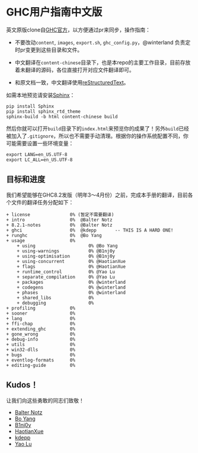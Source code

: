 GHC用户指南中文版
=================

英文原版clone自[GHC官方](https://github.com/bgamari/ghc-users-guide)，以方便通过pr来同步，操作指南：

+ 不要改动`content`, `images`, `export.sh`, `ghc_config.py`，@winterland 负责定时pr变更到这些目录和文件。

+ 中文翻译在`content-chinese`目录下，也是本repo的主要工作目录，目前存放着未翻译的源码，各位直接打开对应文件翻译即可。

+ 和原文档一致，中文翻译使用[reStructuredText](https://en.wikipedia.org/wiki/ReStructuredText)。

如需本地预览请安装[Sphinx](http://www.sphinx-doc.org)：

```
pip install Sphinx
pip install sphinx_rtd_theme
sphinx-build -b html content-chinese build
```

然后你就可以打开`build`目录下的`index.html`来预览你的成果了！另外`build`已经被加入了`.gitignore`，所以也不需要手动清理。根据你的操作系统配置不同，你可能需要设置一些环境变量：

```
export LANG=en_US.UTF-8  
export LC_ALL=en_US.UTF-8  
```

目标和进度
---------

我们希望能够在GHC8.2发版（明年3～4月份）之前，完成本手册的翻译，目前各个文件的翻译任务分配如下：

```
+ license               0% (暂定不需要翻译)
+ intro                 0%  @Balter Notz
+ 8.2.1-notes           0%  @Balter Notz 
+ ghci                  0%  @kdepp       -- THIS IS A HARD ONE!
+ runghc                0%  @Bo Yang 
+ usage                 0% 
    + using                    0% @Bo Yang
    + using-warnings           0% @B1nj0y
    + using-optimisation       0% @B1nj0y
    + using-concurrent         0% @HaotianXue
    + flags                    0% @HaotianXue
    + runtime_control          0% @Yao Lu 
    + separate_compilation     0% @Yao Lu 
    + packages                 0% @winterland
    + codegens                 0% @winterland 
    + phases                   0% @winterland
    + shared_libs              0%
    + debugging                0%
+ profiling             0%  
+ sooner                0%
+ lang                  0%
+ ffi-chap              0%
+ extending_ghc         0%
+ gone_wrong            0%
+ debug-info            0%
+ utils                 0%
+ win32-dlls            0%
+ bugs                  0%
+ eventlog-formats      0%
+ editing-guide         0%
```

Kudos！
------

让我们向这些勇敢的同志们致敬！

+ [Balter Notz](https://github.com/orgs/haskell-chinese-working-group/people/BalterNotz)
+ [Bo Yang](https://github.com/orgs/haskell-chinese-working-group/people/ggarlic)
+ [B1nj0y](https://github.com/orgs/haskell-chinese-working-group/people/gingerhot)
+ [HaotianXue](https://github.com/orgs/haskell-chinese-working-group/people/HaotianXue)
+ [kdepp](https://github.com/orgs/haskell-chinese-working-group/people/kdepp)
+ [Yao Lu](https://github.com/orgs/haskell-chinese-working-group/people/ruujoa)

